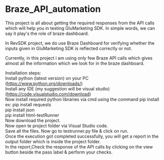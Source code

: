 # Braze_API_automation
This project is all about getting the required responses from the API calls which will help you in testing GluMarketing SDK. In simple words, we can say it play's the role of braze dashboard.  <br />

In RevSDK project, we do use Braze Dashboard for verifying whether the inputs given in GluMarketing SDK is reflected correctly or not.<br />  

Currently, in this project i am using only few Braze API calls which gives almost all the information which we look for in the braze dashboard. <br />

Installation steps: <br />
Install python (latest version) on your PC (https://www.python.org/downloads/)<br />
Install any IDE (my suggestion will be visual studio) (https://code.visualstudio.com/download)<br />
Now install required python libraries via cmd using the command pip install <required library name><br />
ex: pip install requests<br />
     pip install json<br />
     pip install html-testRunner<br />
Now download the project.<br />
Now open te project folder via Visual Studio code. <br />
Save all the files. Now go to testrunner.py file & click on run.<br />
Once the execution got completed successfully, you will get a report in the output folder which is inside the project folder.<br />
In the report,Check the response of the API calls by clicking on the view button beside the pass label & perform your checks.
